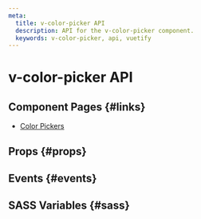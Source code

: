```yaml
---
meta:
  title: v-color-picker API
  description: API for the v-color-picker component.
  keywords: v-color-picker, api, vuetify
---
```


# v-color-picker API

<entry-ad />

## Component Pages {#links}

- [Color Pickers](components/color-pickers)

## Props {#props}

<api-section name="v-color-picker" section="props" />

## Events {#events}

<api-section name="v-color-picker" section="events" />

## SASS Variables {#sass}

<api-section name="v-color-picker" section="sass" />

<backmatter />
